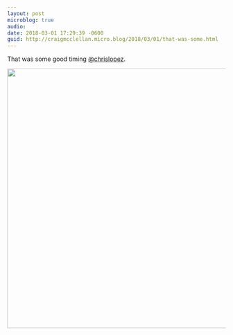 ```yaml
---
layout: post
microblog: true
audio: 
date: 2018-03-01 17:29:39 -0600
guid: http://craigmcclellan.micro.blog/2018/03/01/that-was-some.html
---
```

That was some good timing [@chrislopez](https://micro.blog/chrislopez).

<img src="http://craigmcclellan.com/uploads/2018/954e236813.jpg" width="599" height="600" />
